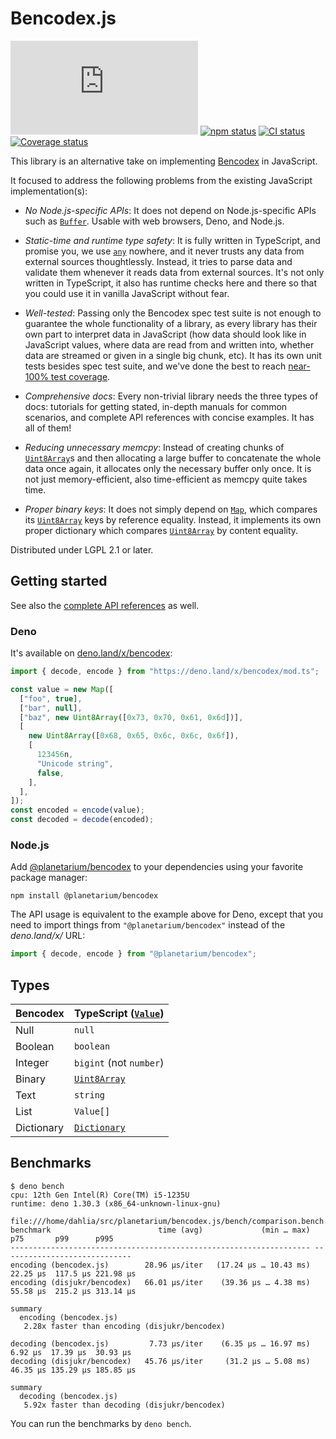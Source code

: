 <!-- deno-fmt-ignore-file -->

Bencodex.js
===========

[![deno.land/x/bencodex status][]][deno.land/x/bencodex]
[![npm status][]][@planetarium/bencodex]
[![CI status][]][GitHub Actions]
[![Coverage status][]][Coveralls]

This library is an alternative take on implementing [Bencodex] in JavaScript.

It focused to address the following problems from the existing JavaScript
implementation(s):

 -  *No Node.js-specific APIs*:  It does not depend on Node.js-specific APIs
    such as [`Buffer`].  Usable with web browsers, Deno, and Node.js.

 -  *Static-time and runtime type safety*:  It is fully written in TypeScript,
    and promise you, we use [`any`] nowhere, and it never trusts any data from
    external sources thoughtlessly.  Instead, it tries to parse data and
    validate them whenever it reads data from external sources.  It's not only
    written in TypeScript, it also has runtime checks here and there so that
    you could use it in vanilla JavaScript without fear.

 -  *Well-tested*:  Passing only the Bencodex spec test suite is not enough to
    guarantee the whole functionality of a library, as every library has their
    own part to interpret data in JavaScript (how data should look like in
    JavaScript values, where data are read from and written into, whether data
    are streamed or given in a single big chunk, etc).  It has its own unit
    tests besides spec test suite, and we've done the best to reach
    [near-100% test coverage][Coveralls].

 -  *Comprehensive docs*:  Every non-trivial library needs the three types of
    docs: tutorials for getting stated, in-depth manuals for common scenarios,
    and complete API references with concise examples.  It has all of them!

 -  *Reducing unnecessary memcpy*:  Instead of creating chunks of
    [`Uint8Array`]s and then allocating a large buffer to concatenate the whole
    data once again, it allocates only the necessary buffer only once.
    It is not just memory-efficient, also time-efficient as memcpy quite
    takes time.

 -  *Proper binary keys*:  It does not simply depend on [`Map`], which compares
    its [`Uint8Array`] keys by reference equality.  Instead, it implements its
    own proper dictionary which compares [`Uint8Array`] by content equality.

Distributed under LGPL 2.1 or later.

[deno.land/x/bencodex status]: https://img.shields.io/github/v/tag/planetarium/bencodex.js?label=deno.land%2Fx%2Fbencodex
[deno.land/x/bencodex]: https://deno.land/x/bencodex
[npm status]: https://img.shields.io/npm/v/@planetarium/bencodex?label=npm%20i%20%40planetarium%2Fbencodex
[@planetarium/bencodex]: https://www.npmjs.com/package/@planetarium/bencodex
[CI status]: https://github.com/planetarium/bencodex.js/actions/workflows/main.yaml/badge.svg?branch=main
[GitHub Actions]: https://github.com/planetarium/bencodex.js/actions/workflows/main.yaml
[Coverage status]: https://coveralls.io/repos/github/planetarium/bencodex.js/badge.svg
[Coveralls]: https://coveralls.io/github/planetarium/bencodex.js
[Bencodex]: https://bencodex.org/
[`Buffer`]: https://nodejs.org/api/buffer.html
[`any`]: https://www.typescriptlang.org/docs/handbook/2/everyday-types.html#any
[`Uint8Array`]: https://developer.mozilla.org/docs/Web/JavaScript/Reference/Global_Objects/Uint8Array
[`Map`]: https://developer.mozilla.org/docs/Web/JavaScript/Reference/Global_Objects/Map


Getting started
---------------

See also the [complete API references] as well.

[complete API references]: https://deno.land/x/bencodex/mod.ts


### Deno

It's available on [deno.land/x/bencodex]:

~~~~ typescript
import { decode, encode } from "https://deno.land/x/bencodex/mod.ts";

const value = new Map([
  ["foo", true],
  ["bar", null],
  ["baz", new Uint8Array([0x73, 0x70, 0x61, 0x6d])],
  [
    new Uint8Array([0x68, 0x65, 0x6c, 0x6c, 0x6f]),
    [
      123456n,
      "Unicode string",
      false,
    ],
  ],
]);
const encoded = encode(value);
const decoded = decode(encoded);
~~~~


### Node.js

Add [@planetarium/bencodex] to your dependencies using your favorite package
manager:

~~~~ console
npm install @planetarium/bencodex
~~~~

The API usage is equivalent to the example above for Deno, except that you
need to import things from `"@planetarium/bencodex"` instead of the
*deno.land/x/* URL:

~~~~ typescript
import { decode, encode } from "@planetarium/bencodex";
~~~~


Types
-----

| Bencodex   | TypeScript ([`Value`])        |
|------------|-------------------------------|
| Null       | `null`                        |
| Boolean    | `boolean`                     |
| Integer    | `bigint` (not `number`)       |
| Binary     | [`Uint8Array`]                |
| Text       | `string`                      |
| List       | `Value[]`                     |
| Dictionary | [`Dictionary`]                |

[`Value`]: https://deno.land/x/bencodex/mod.ts?s=Value
[`Dictionary`]: https://deno.land/x/bencodex/mod.ts?s=Dictionary


Benchmarks
----------

~~~~ console
$ deno bench
cpu: 12th Gen Intel(R) Core(TM) i5-1235U
runtime: deno 1.30.3 (x86_64-unknown-linux-gnu)

file:///home/dahlia/src/planetarium/bencodex.js/bench/comparison.bench.ts
benchmark                        time (avg)             (min … max)       p75       p99      p995
------------------------------------------------------------------- -----------------------------
encoding (bencodex.js)        28.96 µs/iter   (17.24 µs … 10.43 ms)  22.25 µs  117.5 µs 221.98 µs
encoding (disjukr/bencodex)   66.01 µs/iter    (39.36 µs … 4.38 ms)  55.58 µs  215.2 µs 313.14 µs

summary
  encoding (bencodex.js)
   2.28x faster than encoding (disjukr/bencodex)

decoding (bencodex.js)         7.73 µs/iter    (6.35 µs … 16.97 ms)   6.92 µs  17.39 µs  30.93 µs
decoding (disjukr/bencodex)   45.76 µs/iter     (31.2 µs … 5.08 ms)  46.35 µs 135.29 µs 185.85 µs

summary
  decoding (bencodex.js)
   5.92x faster than decoding (disjukr/bencodex)
~~~~

You can run the benchmarks by `deno bench`.
